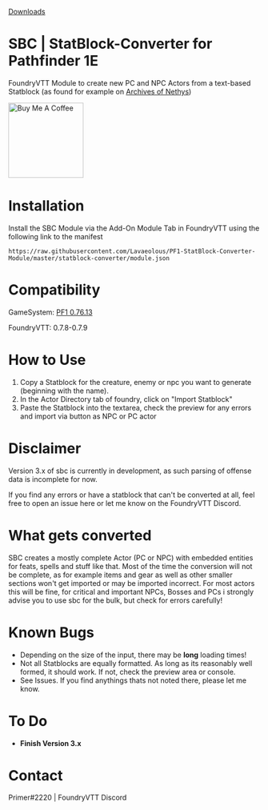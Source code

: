 [Downloads](https://img.shields.io/github/downloads-pre/lavaeolous/PF1-StatBlock-Converter-Module/latest/total?style=flat-square)

# SBC | StatBlock-Converter for Pathfinder 1E
FoundryVTT Module to create new PC and NPC Actors from a text-based Statblock (as found for example on [Archives of Nethys](https://www.aonprd.com/))

<a href="https://www.buymeacoffee.com/Lavaeolous" target="_blank"><img src="https://cdn.buymeacoffee.com/buttons/v2/default-red.png" alt="Buy Me A Coffee" width="150" ></a>

# Installation
Install the SBC Module via the Add-On Module Tab in FoundryVTT using the following link to the manifest
```
https://raw.githubusercontent.com/Lavaeolous/PF1-StatBlock-Converter-Module/master/statblock-converter/module.json
```
# Compatibility
GameSystem: [PF1 0.76.13](https://gitlab.com/Furyspark/foundryvtt-pathfinder1)

FoundryVTT: 0.7.8-0.7.9

# How to Use
1.  Copy a Statblock for the creature, enemy or npc you want to generate (beginning with the name).
2.  In the Actor Directory tab of foundry, click on "Import Statblock"
3.  Paste the Statblock into the textarea, check the preview for any errors and import via button as NPC or PC actor

# Disclaimer
Version 3.x of sbc is currently in development, as such parsing of offense data is incomplete for now.

If you find any errors or have a statblock that can't be converted at all, feel free to open an issue here or let me know on the FoundryVTT Discord.

# What gets converted
SBC creates a mostly complete Actor (PC or NPC) with embedded entities for feats, spells and stuff like that. Most of the time the conversion will not be complete, as for example items and gear as well as other smaller sections won't get imported or may be imported incorrect. For most actors this will be fine, for critical and important NPCs, Bosses and PCs i strongly advise you to use sbc for the bulk, but check for errors carefully!

# Known Bugs
*  Depending on the size of the input, there may be **long** loading times!
*  Not all Statblocks are equally formatted. As long as its reasonably well formed, it should work. If not, check the preview area or console.
*  See Issues. If you find anythings thats not noted there, please let me know.

# To Do
*  **Finish Version 3.x**

# Contact
Primer#2220 | FoundryVTT Discord